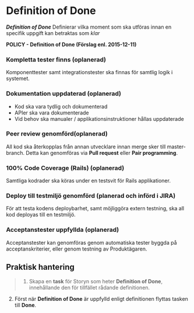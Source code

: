 # Definition of Done

_**Definition of Done**_ Definierar vilka moment som ska utföras innan en specifik uppgift kan betraktas som _klar_

**POLICY - Definition of Done (Förslag enl. 2015-12-11)**


### Kompletta tester finns (oplanerad)
  Komponenttester samt integrationstester ska finnas för samtlig logik i systemet.

### Dokumentation uppdaterad (oplanerad)
  * Kod ska vara tydlig och dokumenterad
  * APIer ska vara dokumenterade
  * Vid behov ska manualer / applikationsinstruktioner hållas uppdaterade

### Peer review genomförd(oplanerad)
  All kod ska återkopplas från annan utvecklare innan merge sker till master-branch. Detta kan genomföras via **Pull request** eller **Pair programming**.

### 100% Code Coverage (Rails) (oplanerad)
  Samtliga kodrader ska köras under en testsvit för Rails applikationer.

### Deploy till testmiljö genomförd (planerad och införd i JIRA)
  För att testa kodens deploybarhet, samt möjliggöra extern testning, ska all kod deployas till en testmiljö.

### Acceptanstester uppfyllda (oplanerad)
  Acceptanstester kan genomföras genom automatiska tester byggda på acceptanskriterier, eller genom testning av Produktägaren.

## Praktisk hantering
>1. Skapa en **task** för Storyn som heter **Definition of Done**, innehållande den för tillfället rådande definitionen.
2. Först när **Definition of Done** är uppfylld enligt definitionen flyttas tasken till **Done**.